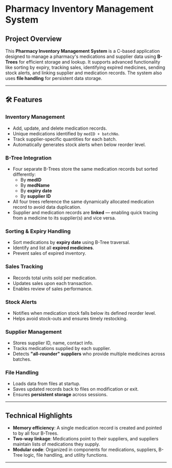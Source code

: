 # Pharmacy Inventory Management System

##  Project Overview

This **Pharmacy Inventory Management System** is a C-based application designed to manage a pharmacy's medications and supplier data using **B-Trees** for efficient storage and lookup. It supports advanced functionality like sorting by expiry, tracking sales, identifying expired medicines, sending stock alerts, and linking supplier and medication records. The system also uses **file handling** for persistent data storage.

---

## 🛠 Features

###  Inventory Management
- Add, update, and delete medication records.
- Unique medications identified by `medID + batchNo`.
- Track supplier-specific quantities for each batch.
- Automatically generates stock alerts when below reorder level.

###  B-Tree Integration
- Four separate B-Trees store the same medication records but sorted differently:
  - By **medID**
  - By **medName**
  - By **expiry date**
  - By **supplier ID**
- All four trees reference the same dynamically allocated medication record to avoid data duplication.
- Supplier and medication records are **linked** — enabling quick tracing from a medicine to its supplier(s) and vice versa.

###  Sorting & Expiry Handling
- Sort medications by **expiry date** using B-Tree traversal.
- Identify and list all **expired medicines**.
- Prevent sales of expired inventory.

###  Sales Tracking
- Records total units sold per medication.
- Updates sales upon each transaction.
- Enables review of sales performance.

###  Stock Alerts
- Notifies when medication stock falls below its defined reorder level.
- Helps avoid stock-outs and ensures timely restocking.

###  Supplier Management
- Stores supplier ID, name, contact info.
- Tracks medications supplied by each supplier.
- Detects **"all-rounder" suppliers** who provide multiple medicines across batches.

###  File Handling
- Loads data from files at startup.
- Saves updated records back to files on modification or exit.
- Ensures **persistent storage** across sessions.

---

##  Technical Highlights

- **Memory efficiency**: A single medication record is created and pointed to by all four B-Trees.
- **Two-way linkage**: Medications point to their suppliers, and suppliers maintain lists of medications they supply.
- **Modular code**: Organized in components for medications, suppliers, B-Tree logic, file handling, and utility functions.

---

